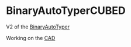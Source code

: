 # BinaryAutoTyperCUBED
V2 of the [BinaryAutoTyper](https://github.com/GQster/BinaryAutoTyper)

Working on the [CAD](https://cad.onshape.com/documents/17e8fa392f855cee4728652e/w/28e0606158a2114228202d33/e/149ed2141fff483a71cd2abf?renderMode=0&uiState=6780269d1c37407f3b4b951e)

